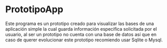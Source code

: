 # PrototipoApp
Este programa es un prototipo creado para visualizar las bases de una aplicación simple
la cual guarda información especifica solicitada por el usuario, al ser un prototipo no cuenta
con una base de datos así que en caso de querer evolucionar este prototipo recomiendo usar Sqlite o Mysql.

